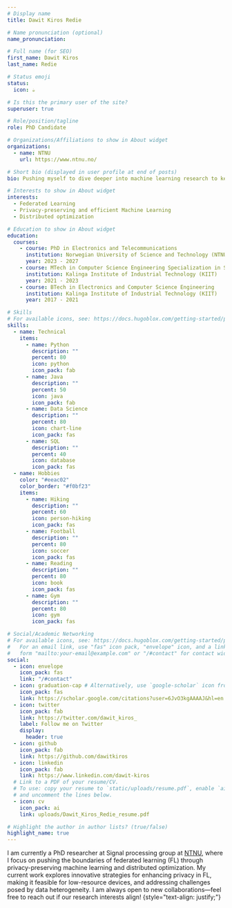 ```yaml
---
# Display name
title: Dawit Kiros Redie

# Name pronunciation (optional)
name_pronunciation:

# Full name (for SEO)
first_name: Dawit Kiros
last_name: Redie

# Status emoji
status:
  icon: ☕️

# Is this the primary user of the site?
superuser: true

# Role/position/tagline
role: PhD Candidate

# Organizations/Affiliations to show in About widget
organizations:
  - name: NTNU
    url: https://www.ntnu.no/

# Short bio (displayed in user profile at end of posts)
bio: Pushing myself to dive deeper into machine learning research to keep up with the evolving demands of the field.

# Interests to show in About widget
interests:
  - Federated Learning
  - Privacy-preserving and efficient Machine Learning
  - Distributed optimization

# Education to show in About widget
education:
  courses:
    - course: PhD in Electronics and Telecommunications
      institution: Norwegian University of Science and Technology (NTNU)
      year: 2023 - 2027
    - course: MTech in Computer Science Engineering Specialization in Software engineering
      institution: Kalinga Institute of Industrial Technology (KIIT)
      year: 2021 - 2023
    - course: BTech in Electronics and Computer Science Engineering
      institution: Kalinga Institute of Industrial Technology (KIIT)
      year: 2017 - 2021

# Skills
# For available icons, see: https://docs.hugoblox.com/getting-started/page-builder/#icons
skills:
  - name: Technical
    items:
      - name: Python
        description: ""
        percent: 80
        icon: python
        icon_pack: fab
      - name: Java
        description: ""
        percent: 50
        icon: java
        icon_pack: fab
      - name: Data Science
        description: ""
        percent: 80
        icon: chart-line
        icon_pack: fas
      - name: SQL
        description: ""
        percent: 40
        icon: database
        icon_pack: fas
  - name: Hobbies
    color: "#eeac02"
    color_border: "#f0bf23"
    items:
      - name: Hiking
        description: ""
        percent: 60
        icon: person-hiking
        icon_pack: fas
      - name: Football
        description: ""
        percent: 80
        icon: soccer
        icon_pack: fas
      - name: Reading
        description: ""
        percent: 80
        icon: book
        icon_pack: fas
      - name: Gym
        description: ""
        percent: 80
        icon: gym
        icon_pack: fas

# Social/Academic Networking
# For available icons, see: https://docs.hugoblox.com/getting-started/page-builder/#icons
#   For an email link, use "fas" icon pack, "envelope" icon, and a link in the
#   form "mailto:your-email@example.com" or "/#contact" for contact widget.
social:
  - icon: envelope
    icon_pack: fas
    link: "/#contact"
  - icon: graduation-cap # Alternatively, use `google-scholar` icon from `ai` icon pack
    icon_pack: fas
    link: https://scholar.google.com/citations?user=6JvO3kgAAAAJ&hl=en
  - icon: twitter
    icon_pack: fab
    link: https://twitter.com/dawit_kiros_
    label: Follow me on Twitter
    display:
      header: true
  - icon: github
    icon_pack: fab
    link: https://github.com/dawitkiros
  - icon: linkedin
    icon_pack: fab
    link: https://www.linkedin.com/dawit-kiros
  # Link to a PDF of your resume/CV.
  # To use: copy your resume to `static/uploads/resume.pdf`, enable `ai` icons in `params.yaml`,
  # and uncomment the lines below.
  - icon: cv
    icon_pack: ai
    link: uploads/Dawit_Kiros_Redie_resume.pdf

# Highlight the author in author lists? (true/false)
highlight_name: true
---
```


I am currently a PhD researcher at Signal processing group at [NTNU](https://www.ntnu.no/), where I focus on pushing the boundaries of federated learning (FL) through privacy-preserving machine learning and distributed optimization. My current work explores innovative strategies for enhancing privacy in FL, making it feasible for low-resource devices, and addressing challenges posed by data heterogeneity. I am always open to new collaborations—feel free to reach out if our research interests align!
{style="text-align: justify;"}
